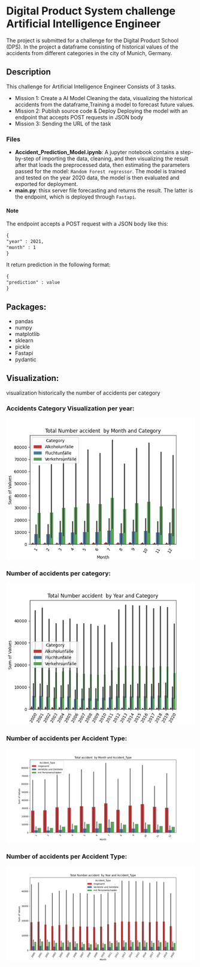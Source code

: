 # Digital Product System challenge Artificial Intelligence Engineer

The project is submitted for a challenge for the Digital Product School (DPS). In the project a dataframe consisting of historical values of the accidents from different categories in the city of Munich, Germany.

## Description

This challenge for Artificial Intelligence Engineer Consists of 3 tasks.

- Mission 1: Create a AI Model
            Cleaning the data,  visualizing the historical accidents from the dataframe,Training a model to forecast future values.
- Mission 2: Publish source code & Deploy
           Deploying the model with an endpoint that accepts POST requests in JSON body
- Mission 3: Sending the URL of the task

### Files

 - **Accident_Prediction_Model.ipynb**: A jupyter notebook contains a step-by-step of importing the data, cleaning, and then visualizing the result after that loads the preprocessed data, then estimating the parameters passed for the model: `Random Forest regressor`. The model is trained and tested on the year 2020 data, the model is then evaluated and exported for deployment.
 - **main.py**:  thisx server file  forecasting and returns the result. The latter is the endpoint, which is deployed through `Fastapi`.


 #### Note
The endpoint accepts a POST request with a JSON body like this:
```
{
"year" : 2021,
"month" : 1
}
```
It return prediction in the following format:
```
{
"prediction" : value
}
```


## Packages:
- pandas
- numpy
- matplotlib
- sklearn
- pickle
- Fastapi
- pydantic

## Visualization:
visualization historically the number of accidents per category
### Accidents Category Visualization per year:

<img src="./images/TotalaccidentCategoryperMonth.png"/>

<br />

### Number of accidents per category:

<img src="./images/TotalaccidentperCategoryperyear.png"/>

<br />

### Number of accidents per Accident Type:

<img src="./images/Totalaccidentpertypepermonth.png"/>

<br />

### Number of accidents per Accident Type:

<img src="./images/Totalaccidentpertypeperyear.png"/>

<br />


